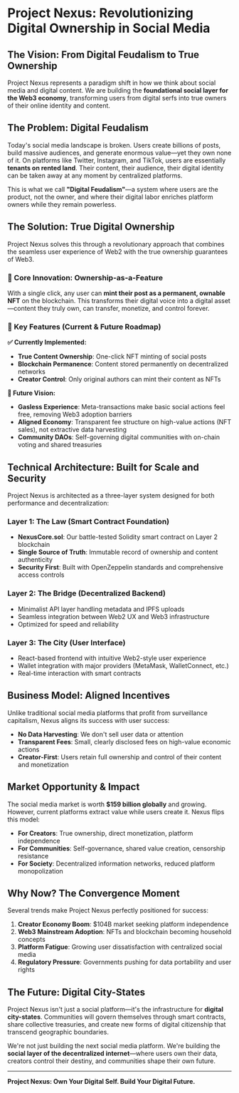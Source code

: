 # **Project Nexus: Revolutionizing Digital Ownership in Social Media**

## **The Vision: From Digital Feudalism to True Ownership**

Project Nexus represents a paradigm shift in how we think about social media and digital content. We are building the **foundational social layer for the Web3 economy**, transforming users from digital serfs into true owners of their online identity and content.

## **The Problem: Digital Feudalism**

Today's social media landscape is broken. Users create billions of posts, build massive audiences, and generate enormous value—yet they own none of it. On platforms like Twitter, Instagram, and TikTok, users are essentially **tenants on rented land**. Their content, their audience, their digital identity can be taken away at any moment by centralized platforms.

This is what we call **"Digital Feudalism"**—a system where users are the product, not the owner, and where their digital labor enriches platform owners while they remain powerless.

## **The Solution: True Digital Ownership**

Project Nexus solves this through a revolutionary approach that combines the seamless user experience of Web2 with the true ownership guarantees of Web3.

### **🔑 Core Innovation: Ownership-as-a-Feature**

With a single click, any user can **mint their post as a permanent, ownable NFT** on the blockchain. This transforms their digital voice into a digital asset—content they truly own, can transfer, monetize, and control forever.

### **🚀 Key Features (Current & Future Roadmap)**

**✅ Currently Implemented:**
- **True Content Ownership**: One-click NFT minting of social posts
- **Blockchain Permanence**: Content stored permanently on decentralized networks
- **Creator Control**: Only original authors can mint their content as NFTs

**🔮 Future Vision:**
- **Gasless Experience**: Meta-transactions make basic social actions feel free, removing Web3 adoption barriers
- **Aligned Economy**: Transparent fee structure on high-value actions (NFT sales), not extractive data harvesting
- **Community DAOs**: Self-governing digital communities with on-chain voting and shared treasuries

## **Technical Architecture: Built for Scale and Security**

Project Nexus is architected as a three-layer system designed for both performance and decentralization:

### **Layer 1: The Law (Smart Contract Foundation)**
- **NexusCore.sol**: Our battle-tested Solidity smart contract on Layer 2 blockchain
- **Single Source of Truth**: Immutable record of ownership and content authenticity  
- **Security First**: Built with OpenZeppelin standards and comprehensive access controls

### **Layer 2: The Bridge (Decentralized Backend)**
- Minimalist API layer handling metadata and IPFS uploads
- Seamless integration between Web2 UX and Web3 infrastructure
- Optimized for speed and reliability

### **Layer 3: The City (User Interface)**
- React-based frontend with intuitive Web2-style user experience
- Wallet integration with major providers (MetaMask, WalletConnect, etc.)
- Real-time interaction with smart contracts

## **Business Model: Aligned Incentives**

Unlike traditional social media platforms that profit from surveillance capitalism, Nexus aligns its success with user success:

- **No Data Harvesting**: We don't sell user data or attention
- **Transparent Fees**: Small, clearly disclosed fees on high-value economic actions
- **Creator-First**: Users retain full ownership and control of their content and monetization

## **Market Opportunity & Impact**

The social media market is worth **$159 billion globally** and growing. However, current platforms extract value while users create it. Nexus flips this model:

- **For Creators**: True ownership, direct monetization, platform independence
- **For Communities**: Self-governance, shared value creation, censorship resistance  
- **For Society**: Decentralized information networks, reduced platform monopolization

## **Why Now? The Convergence Moment**

Several trends make Project Nexus perfectly positioned for success:

1. **Creator Economy Boom**: $104B market seeking platform independence
2. **Web3 Mainstream Adoption**: NFTs and blockchain becoming household concepts
3. **Platform Fatigue**: Growing user dissatisfaction with centralized social media
4. **Regulatory Pressure**: Governments pushing for data portability and user rights

## **The Future: Digital City-States**

Project Nexus isn't just a social platform—it's the infrastructure for **digital city-states**. Communities will govern themselves through smart contracts, share collective treasuries, and create new forms of digital citizenship that transcend geographic boundaries.

We're not just building the next social media platform. We're building the **social layer of the decentralized internet**—where users own their data, creators control their destiny, and communities shape their own future.

---

**Project Nexus: Own Your Digital Self. Build Your Digital Future.**